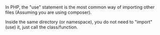 In PHP, the "use" statement is the most common way of importing other files (Assuming you are using composer).

Inside the same directory (or namespace), you do not need to "import" (use) it, just call the class/function.